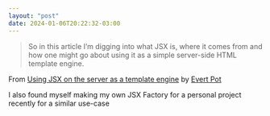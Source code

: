 ```yaml
---
layout: "post"
date: 2024-01-06T20:22:32-03:00
---
```


> So in this article I’m digging into what JSX is, where it comes from and how one might go about using it as a simple server-side HTML template engine.

From [Using JSX on the server as a template engine](https://evertpot.com/jsx-template/) by [Evert Pot](https://evertpot.com/)

I also found myself making my own JSX Factory for a personal project recently for a similar use-case
